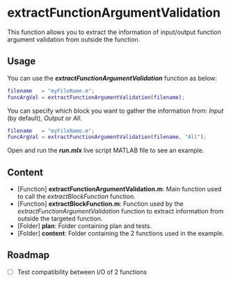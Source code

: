 # extractFunctionArgumentValidation

This function allows you to extract the information of input/output function argument validation from outside the function.  

## Usage

You can use the ***extractFunctionArgumentValidation*** function as below:
```matlab
filename   = "myFileName.m";
funcArgVal = extractFunctionArgumentValidation(filename);
```
  
You can specify which block you want to gather the information from: *Input* (by default), *Output* or *All*. 
```matlab
filename   = "myFileName.m";
funcArgVal = extractFunctionArgumentValidation(filename, "All");
```
  
Open and run the ***run.mlx*** live script MATLAB file to see an example.

## Content

- [Function] **extractFunctionArgumentValidation.m**: Main function used to call the *extractBlockFunction* function.
- [Function] **extractBlockFunction.m**:              Function used by the *extractFunctionArgumentValidation* function to extract information from outside the targeted function.
- [Folder] **plan**:                                  Folder containing plan and tests.
- [Folder] **content**:                               Folder containing the 2 functions used in the example.
## Roadmap
- [ ] Test compatibility between I/O of 2 functions 



